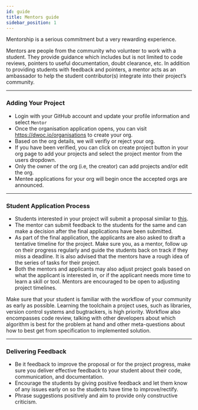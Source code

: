 ```yaml
---
id: guide
title: Mentors guide
sidebar_position: 1
---
```


Mentorship is a serious commitment but a very rewarding experience. 

Mentors are people from the community who volunteer to work with a student. They provide guidance which includes but is not limited to code reviews, pointers to useful documentation, doubt clearance, etc. In addition to providing students with feedback and pointers, a mentor acts as an ambassador to help the student contributor(s) integrate into their project’s community.

---

### Adding Your Project
- Login with your GitHub account and update your profile information and select `Mentor`
- Once the organisation application opens, you can visit https://dwoc.io/organisations to create your org.
- Based on the org details, we will verifiy or reject your org.
- If you have been verified, you can click on create project button in your org page to add your projects and select the project mentor from the users dropdown.
- Only the owner of the org (i.e, the creator) can add projects and/or edit the org.
- Mentee applications for your org will begin once the accepted orgs are announced.

---

### Student Application Process
- Students interested in your project will submit a proposal similar to <a href="https://drive.google.com/file/d/1Kkau4dd3VBqInPrmQf9_t0Ehtxh_UjVS/view">this</a>.
- The mentor can submit feedback to the students for the same and can make a decision after the final applications have been submitted.
- As part of the final application, the applicants are also asked to draft a tentative timeline for the project. Make sure you, as a mentor, follow up on their progress regularly and guide the students back on track if they miss a deadline. It is also advised that the mentors have a rough idea of the series of tasks for their project.
- Both the mentors and applicants may also adjust project goals based on what the applicant is interested in, or if the applicant needs more time to learn a skill or tool. Mentors are encouraged to be open to adjusting project timelines.

Make sure that your student is familiar with the workflow of your community as early as possible. Learning the toolchain a project uses, such as libraries, version control systems and bugtrackers, is high priority. Workflow also encompasses code review, talking with other developers about which algorithm is best for the problem at hand and other meta-questions about how to best get from specification to implemented solution.

---

### Delivering Feedback
- Be it feedback to improve the proposal or for the project progress, make sure you deliver effective feedback to your student about their code, communication, and documentation.
- Encourage the students by giving positive feedback and let them know of any issues early on so the students have time to improve/rectify.
- Phrase suggestions positively and aim to provide only constructive criticism.